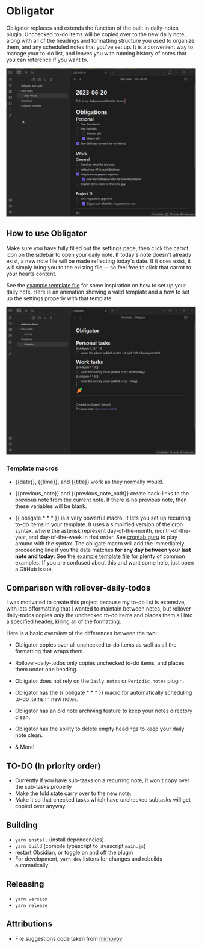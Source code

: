 # Obligator

Obligator replaces and extends the function of the built in daily-notes plugin.
Unchecked to-do items will be copied over to the new daily note, along with all
of the headings and formatting structure you used to organize them, and any
scheduled notes that you've set up. It is a convenient way to manage your
to-do list, and leaves you with running history of notes that you can
reference if you want to.

![](preview.gif)

## How to use Obligator

Make sure you have fully filled out the settings page, then click the carrot
icon on the sidebar to open your daily note. If today's note doesn't already
exist, a new note file will be made reflecting today's date. If it does exist,
it will simply bring you to the existing file -- so feel free to click that
carrot to your hearts content.

See the [example template file](example/daily_note.md) for some inspiration on
how to set up your daily note. Here is an animation showing a valid template and
a how to set up the settings properly with that template:

![](example/settings.gif)

### Template macros
 * {{date}}, {{time}}, and {{title}} work as they normally would.


 * {{previous_note}} and {{previous_note_path}} create back-links to the
   previous note from the current note. If there is no previous note, then
   these variables will be blank.

 * {{ obligate * * * }} is a very powerful macro. It lets you set up
   recurring to-do items in your template. It uses a simplified version of the
   cron syntax, where the asterisk represent day-of-the-month,
   month-of-the-year, and day-of-the-week in that order. See [crontab.guru](https://crontab.guru)
   to play around with the syntax. The obligate macro will add the immediately
   proceeding line if you the date matches **for any day between your
   last note and today**. See the [example template file](example/daily_note.md)
   for plenty of common examples. If you are confused about this and want some
   help, just open a GitHub issue.

## Comparison with rollover-daily-todos
I was motivated to create this project because my to-do list is extensive, with
lots offormatting that I wanted to maintain between notes, but rollover-daily-todos
copies *only* the unchecked to-do items and places them all into a specified
header, killing all of the formatting.

Here is a basic overview of the differences between the two:

- Obligator copies over all unchecked to-do items as well as all the formatting
  that wraps them.

- Rollover-daily-todos only copies unchecked to-do items, and places them under
  one heading.

- Obligator does not rely on the `Daily notes` or `Periodic notes` plugin.

- Obligator has the {{ obligate * * * }} macro for automatically scheduling
  to-do items in new notes.

- Obligator has an old note archiving feature to keep your notes directory clean.

- Obligator has the ability to delete empty headings to keep your daily note clean.

- & More!

## TO-DO (In priority order)
* Currently if you have sub-tasks on a recurring note, it won't copy over the
  sub-tasks properly
* Make the fold state carry over to the new note.
* Make it so that checked tasks which have unchecked subtasks will get copied
  over anyway.

## Building
* `yarn install` (install dependencies)
* `yarn build` (compile typescript to javascript `main.js`)
* restart Obsidian, or toggle on and off the plugin
* For development, `yarn dev` listens for changes and rebuilds automatically.

## Releasing
* `yarn version`
* `yarn release`

## Attributions
* File suggestions code taken from [mirnovov](https://github.com/mirnovov/obsidian-homepage/blob/main/src/suggest.ts)
